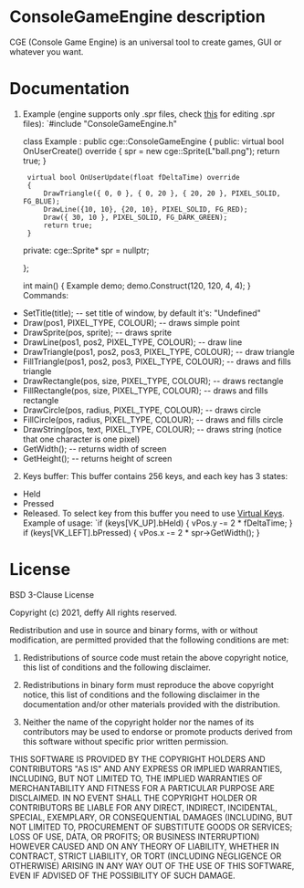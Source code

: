 # ConsoleGameEngine description
CGE (Console Game Engine) is an universal tool to create games, GUI or whatever you want.

# Documentation
1. Example (engine supports only .spr files, check [this](https://github.com/defini7/lab/tree/main/Sprite_Editor) for editing .spr files):
	`#include "ConsoleGameEngine.h"

	class Example : public cge::ConsoleGameEngine
	{
	public:
		virtual bool OnUserCreate() override
		{
			spr = new cge::Sprite(L"ball.png");
			return true;
		}

		virtual bool OnUserUpdate(float fDeltaTime) override
		{
			DrawTriangle({ 0, 0 }, { 0, 20 }, { 20, 20 }, PIXEL_SOLID, FG_BLUE);
			DrawLine({10, 10}, {20, 10}, PIXEL_SOLID, FG_RED);
			Draw({ 30, 10 }, PIXEL_SOLID, FG_DARK_GREEN);
			return true;
		}

	private:
		cge::Sprite* spr = nullptr;

	};

	int main()
	{
		Example demo;
		demo.Construct(120, 120, 4, 4);
	}
Commands:
- SetTitle(title); -- set title of window, by default it's: "Undefined"
- Draw(pos1, PIXEL_TYPE, COLOUR); -- draws simple point
- DrawSprite(pos, sprite); -- draws sprite
- DrawLine(pos1, pos2, PIXEL_TYPE, COLOUR); -- draw line
- DrawTriangle(pos1, pos2, pos3, PIXEL_TYPE, COLOUR); -- draw triangle
- FillTriangle(pos1, pos2, pos3, PIXEL_TYPE, COLOUR); -- draws and fills triangle
- DrawRectangle(pos, size, PIXEL_TYPE, COLOUR); -- draws rectangle
- FillRectangle(pos, size, PIXEL_TYPE, COLOUR); -- draws and fills rectangle
- DrawCircle(pos, radius, PIXEL_TYPE, COLOUR); -- draws circle
- FillCircle(pos, radius, PIXEL_TYPE, COLOUR); -- draws and fills circle
- DrawString(pos, text, PIXEL_TYPE, COLOUR); -- draws string (notice that one character is one pixel)
- GetWidth(); -- returns width of screen
- GetHeight(); -- returns height of screen

2. Keys buffer:
This buffer contains 256 keys, and each key has 3 states:
- Held
- Pressed
- Released.
To select key from this buffer you need to use [Virtual Keys](https://docs.microsoft.com/en-us/windows/win32/inputdev/virtual-key-codes).
Example of usage:
	   `if (keys[VK_UP].bHeld)
	   {
	      vPos.y -= 2 * fDeltaTime;
	   }
	   if (keys[VK_LEFT].bPressed)
	   {
	      vPos.x -= 2 * spr->GetWidth();
	   }
# License
BSD 3-Clause License

Copyright (c) 2021, deffy
All rights reserved.

Redistribution and use in source and binary forms, with or without
modification, are permitted provided that the following conditions are met:

1. Redistributions of source code must retain the above copyright notice, this
   list of conditions and the following disclaimer.

2. Redistributions in binary form must reproduce the above copyright notice,
   this list of conditions and the following disclaimer in the documentation
   and/or other materials provided with the distribution.

3. Neither the name of the copyright holder nor the names of its
   contributors may be used to endorse or promote products derived from
   this software without specific prior written permission.

THIS SOFTWARE IS PROVIDED BY THE COPYRIGHT HOLDERS AND CONTRIBUTORS "AS IS"
AND ANY EXPRESS OR IMPLIED WARRANTIES, INCLUDING, BUT NOT LIMITED TO, THE
IMPLIED WARRANTIES OF MERCHANTABILITY AND FITNESS FOR A PARTICULAR PURPOSE ARE
DISCLAIMED. IN NO EVENT SHALL THE COPYRIGHT HOLDER OR CONTRIBUTORS BE LIABLE
FOR ANY DIRECT, INDIRECT, INCIDENTAL, SPECIAL, EXEMPLARY, OR CONSEQUENTIAL
DAMAGES (INCLUDING, BUT NOT LIMITED TO, PROCUREMENT OF SUBSTITUTE GOODS OR
SERVICES; LOSS OF USE, DATA, OR PROFITS; OR BUSINESS INTERRUPTION) HOWEVER
CAUSED AND ON ANY THEORY OF LIABILITY, WHETHER IN CONTRACT, STRICT LIABILITY,
OR TORT (INCLUDING NEGLIGENCE OR OTHERWISE) ARISING IN ANY WAY OUT OF THE USE
OF THIS SOFTWARE, EVEN IF ADVISED OF THE POSSIBILITY OF SUCH DAMAGE.
